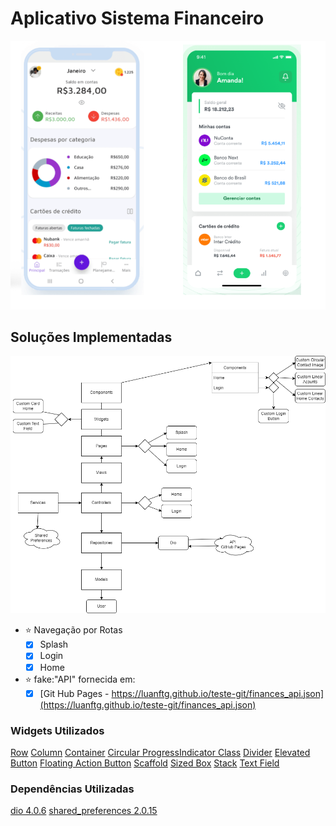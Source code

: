 # Aplicativo Sistema Financeiro

![Modelo de Aplicativo](../finances/modelos_app.png)

## Soluções Implementadas

![Abstração do Aplicativo](assets/abstraction_App_System_finances.png)

- :star: Navegação por Rotas
  - [x] Splash
  - [x] Login
  - [x] Home

- :star: fake:"API"  fornecida em:
  - [x] [Git Hub Pages - https://luanftg.github.io/teste-git/finances_api.json](https://luanftg.github.io/teste-git/finances_api.json)

### Widgets Utilizados

[Row](https://api.flutter.dev/flutter/widgets/Row-class.html)
[Column](https://api.flutter.dev/flutter/widgets/Column-class.html)
[Container](https://api.flutter.dev/flutter/widgets/Container-class.html)
[Circular ProgressIndicator Class](https://api.flutter.dev/flutter/material/CircularProgressIndicator-class.html)
[Divider](https://api.flutter.dev/flutter/material/Divider-class.html)
[Elevated Button](https://api.flutter.dev/flutter/material/ElevatedButton-class.html)
[Floating Action Button](https://api.flutter.dev/flutter/material/FloatingActionButton-class.html)
[Scaffold](https://api.flutter.dev/flutter/material/Scaffold-class.html)
[Sized Box](https://api.flutter.dev/flutter/widgets/SizedBox-class.html)
[Stack](https://api.flutter.dev/flutter/widgets/Stack-class.html)
[Text Field](https://api.flutter.dev/flutter/material/TextField-class.html)

### Dependências Utilizadas

[dio 4.0.6](https://pub.dev/packages/dio)
[shared_preferences 2.0.15](https://pub.dev/packages/shared_preferences)
